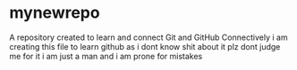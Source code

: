 # mynewrepo
A repository created to learn and connect Git and GitHub Connectively
i am creating this file to learn github as i dont know shit about it
plz dont judge me for it 
i am just a man and i am prone for mistakes
